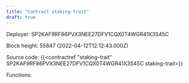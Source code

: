 ```yaml
---
title: "Contract staking-trait"
draft: true
---
```

Deployer: SP2KAF9RF86PVX3NEE27DFV1CQX0T4WGR41X3S45C


 



Block height: 55847 (2022-04-12T12:12:43.000Z)

Source code: {{<contractref "staking-trait" SP2KAF9RF86PVX3NEE27DFV1CQX0T4WGR41X3S45C staking-trait>}}

Functions:


